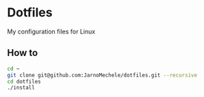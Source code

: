 # Dotfiles

My configuration files for Linux

## How to
```bash
cd ~
git clone git@github.com:JarnoMechele/dotfiles.git --recursive
cd dotfiles
./install
```
